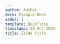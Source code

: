 ```yaml
---
author: Author
deck: Example Deck
order: 1
template: DeckTitle
timestamp: 29 Oct 2020
title: Slide Title
---
```

